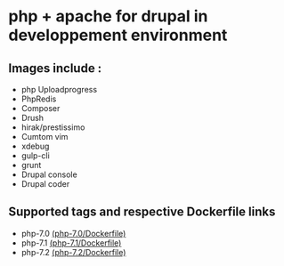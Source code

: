 # php + apache for drupal in developpement environment

## Images include :

* php Uploadprogress
* PhpRedis
* Composer
* Drush
* hirak/prestissimo
* Cumtom vim
* xdebug
* gulp-cli
* grunt
* Drupal console
* Drupal coder

## Supported tags and respective Dockerfile links

* php-7.0 [(php-7.0/Dockerfile)](https://github.com/wallon-ines/drupal-php-apache-dev/blob/master/php-7.0/Dockerfile)
* php-7.1 [(php-7.1/Dockerfile)](https://github.com/wallon-ines/drupal-php-apache-dev/blob/master/php-7.1/Dockerfile)
* php-7.2 [(php-7.2/Dockerfile)](https://github.com/wallon-ines/drupal-php-apache-dev/blob/master/php-7.2/Dockerfile)

